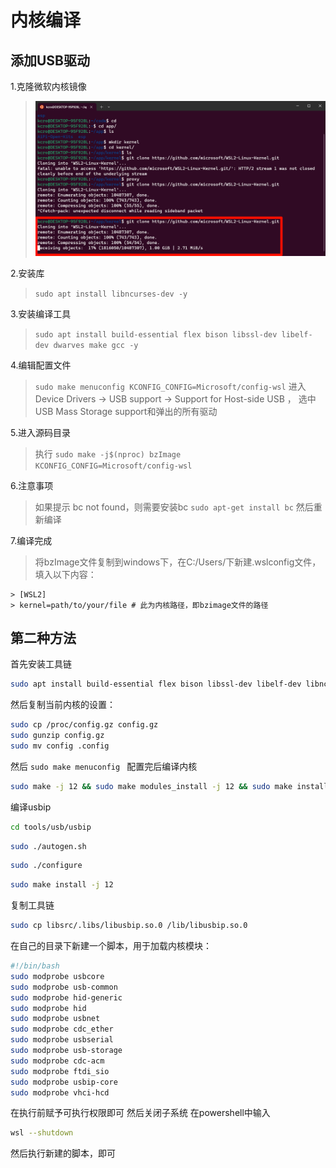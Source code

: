 # 内核编译

## 添加USB驱动
1.克隆微软内核镜像
> ![](./1.png)

2.安装库
> ```sudo apt install libncurses-dev -y```

3.安装编译工具
> ```sudo apt install build-essential flex bison libssl-dev libelf-dev dwarves make gcc -y```

4.编辑配置文件
> ```sudo make menuconfig KCONFIG_CONFIG=Microsoft/config-wsl```
> 进入Device Drivers -> USB support -> Support for Host-side USB ，
> 选中 USB Mass Storage support和弹出的所有驱动


5.进入源码目录
> 执行 ```sudo make -j$(nproc) bzImage KCONFIG_CONFIG=Microsoft/config-wsl```


6.注意事项
> 如果提示 bc not found，则需要安装bc
> ```sudo apt-get install bc```
> 然后重新编译


7.编译完成
> 将bzImage文件复制到windows下，在C:/Users/<username>下新建.wslconfig文件，填入以下内容：
``` 
> [WSL2]
> kernel=path/to/your/file # 此为内核路径，即bzimage文件的路径
```

## 第二种方法

首先安装工具链
```bash
sudo apt install build-essential flex bison libssl-dev libelf-dev libncurses-dev autoconf libudev-dev libtool
```

然后复制当前内核的设置：
```bash
sudo cp /proc/config.gz config.gz
sudo gunzip config.gz
sudo mv config .config
```
然后 ```sudo make menuconfig ```
配置完后编译内核
```bash
sudo make -j 12 && sudo make modules_install -j 12 && sudo make install -j 12
```

编译usbip
```bash
cd tools/usb/usbip
```
```bash
sudo ./autogen.sh
```
```bash
sudo ./configure
```
```bash
sudo make install -j 12
```
复制工具链
```bash
sudo cp libsrc/.libs/libusbip.so.0 /lib/libusbip.so.0
```

在自己的目录下新建一个脚本，用于加载内核模块：
```bash
#!/bin/bash
sudo modprobe usbcore
sudo modprobe usb-common
sudo modprobe hid-generic
sudo modprobe hid
sudo modprobe usbnet
sudo modprobe cdc_ether
sudo modprobe usbserial
sudo modprobe usb-storage
sudo modprobe cdc-acm
sudo modprobe ftdi_sio
sudo modprobe usbip-core
sudo modprobe vhci-hcd
```
在执行前赋予可执行权限即可
然后关闭子系统
在powershell中输入
```bash
wsl --shutdown
```
然后执行新建的脚本，即可

